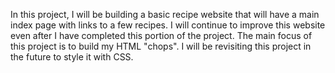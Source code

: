 In this project, I will be building a basic recipe website that will have
a main index page  with links to a few recipes. I will continue to improve this 
website even after I have completed this portion of the project.
The main focus of this project is to build my HTML "chops". 
I will be revisiting this project in the future to style it  with CSS.

